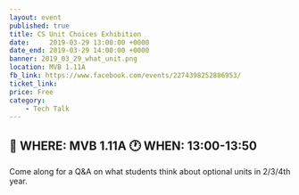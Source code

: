 ```yaml
---
layout: event
published: true
title: CS Unit Choices Exhibition
date:     2019-03-29 13:00:00 +0000
date_end: 2019-03-29 14:00:00 +0000
banner: 2019_03_29_what_unit.png
location: MVB 1.11A
fb_link: https://www.facebook.com/events/2274398252886953/
ticket_link:
price: Free
category:
    - Tech Talk
---
```


📍 WHERE: MVB 1.11A
🕐 WHEN: 13:00-13:50
---
Come along for a Q&A on what students think about optional units in 2/3/4th year.
